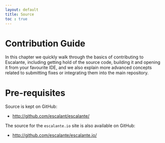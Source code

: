 ```yaml
---
layout: default
title: Source
toc : true
---
```


<div class="page-header">
<h1>Contribution Guide</h1>
</div>

In this chapter we quickly walk through the basics of contributing to
Escalante, including getting hold of the source code, building it and
opening it from your favourite IDE, and we also explain more advanced
concepts related to submitting fixes or integrating them into the
main repository.

# Pre-requisites


Source is kept on GitHub:

* <http://github.com/escalant/escalante/>

The source for the `escalante.io` site is also available on GitHub:

* <http://github.com/escalante/escalante.io/>